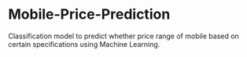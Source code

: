 # Mobile-Price-Prediction
Classification model to predict whether price range of mobile based on certain specifications using Machine Learning.
